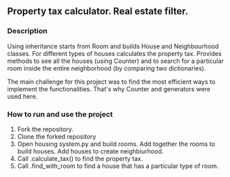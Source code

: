 ## Property tax calculator. Real estate filter.

### Description

Using inheritance starts from Room and builds House and Neighbourhood classes. For different types of houses calculates the property tax. 
Provides methods to see all the houses (using Counter) and to search for a particular room inside the entire neighborhood (by comparing two dictionaries).

The main challenge for this project was to find the most efficient ways to implement the functionalities. That's why Counter and generators were used here.

### How to run and use the project

1. Fork the repository.
2. Clone the forked repository
3. Open housing system.py and build rooms. Add together the rooms to build houses. Add houses to create neighbiurhood.
4. Call .calculate_tax() to find the property tax.
5. Call .find_with_room to find a house that has a particular type of room.
